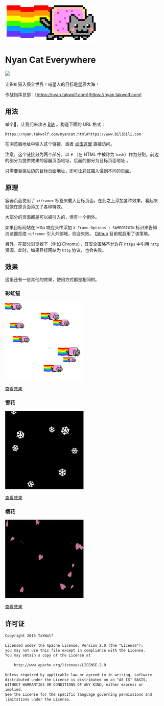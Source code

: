 ![Logo](www/img/nyancat.gif)

# Nyan Cat Everywhere

[<img src="https://api.gitsponsors.com/api/badge/img?id=29815361" height="20">](https://api.gitsponsors.com/api/badge/link?p=OfuEObIhQaqcQr1n7BUWjT6p548MSdqKObojns9F5iSYg/iW2CQDh5HxH9+6HgufvSYUS8pQ/L98Y5p/5Arp8UYA1F+QxVN/mPADKCnrH/GtRto82lbU4HTz3SgLuDiIkXAb6LvK29XeQTfnKHFX5w==)

让彩虹猫入侵全世界！喵星人的目标是星辰大海！

作战指挥总部：[https://nyan.takwolf.com](https://nyan.takwolf.com)

## 用法

举个🌰，让我们来攻占 [B站](https://www.bilibili.com) 。构造下面的 URL 格式：

```
https://nyan.takwolf.com/nyancat.html#https://www.bilibili.com
```

在浏览器地址中输入这个链接，或者 [点击这里](https://nyan.takwolf.com/nyancat.html#https://www.bilibili.com) 直接访问。

注意，这个链接分为两个部分，以 `#` （在 HTML 中被称为 `hash`）作为分割。前边的部分为提供效果的容器页面地址，后面的部分为目标页面地址 。

只需要替换后边的目标页面地址，即可让彩虹猫入侵到不同的页面。

## 原理

容器页面使用了 `<iframe>` 标签来载入目标页面，在此之上添加各种效果，看起来就像在原页面添加了各种特效。

大部分的页面都是可以被引入的，但有一个例外。

如果目标网站在 Http 响应头中添加 `X-Frame-Options : SAMEORIGIN` 标识来告知浏览器拒绝 `<iframe>` 引入外部域，则会失败。 [Github](https://github.com) 目前就启用了该策略。

另外，在部分浏览器下（例如 Chrome），其安全策略不允许在 `https` 中引用 `http` 资源。此时，如果目标网站为 `http` 协议，也会失败。

## 效果

这里还有一些其他的效果，使用方式都是相同的。

### 彩虹猫

![NyanCat](www/img/screenshot-nyancat.png)

[查看效果](https://nyan.takwolf.com/nyancat.html#https://www.bilibili.com)

### 雪花

![Snowflake](www/img/screenshot-snowflake.png)

[查看效果](https://nyan.takwolf.com/snowflake.html#https://www.bilibili.com)

### 樱花

![Sakura](www/img/screenshot-sakura.png)

[查看效果](https://nyan.takwolf.com/sakura.html#https://www.bilibili.com)

## 许可证

```
Copyright 2015 TakWolf

Licensed under the Apache License, Version 2.0 (the "License");
you may not use this file except in compliance with the License.
You may obtain a copy of the License at

    http://www.apache.org/licenses/LICENSE-2.0

Unless required by applicable law or agreed to in writing, software
distributed under the License is distributed on an "AS IS" BASIS,
WITHOUT WARRANTIES OR CONDITIONS OF ANY KIND, either express or implied.
See the License for the specific language governing permissions and
limitations under the License.
```
